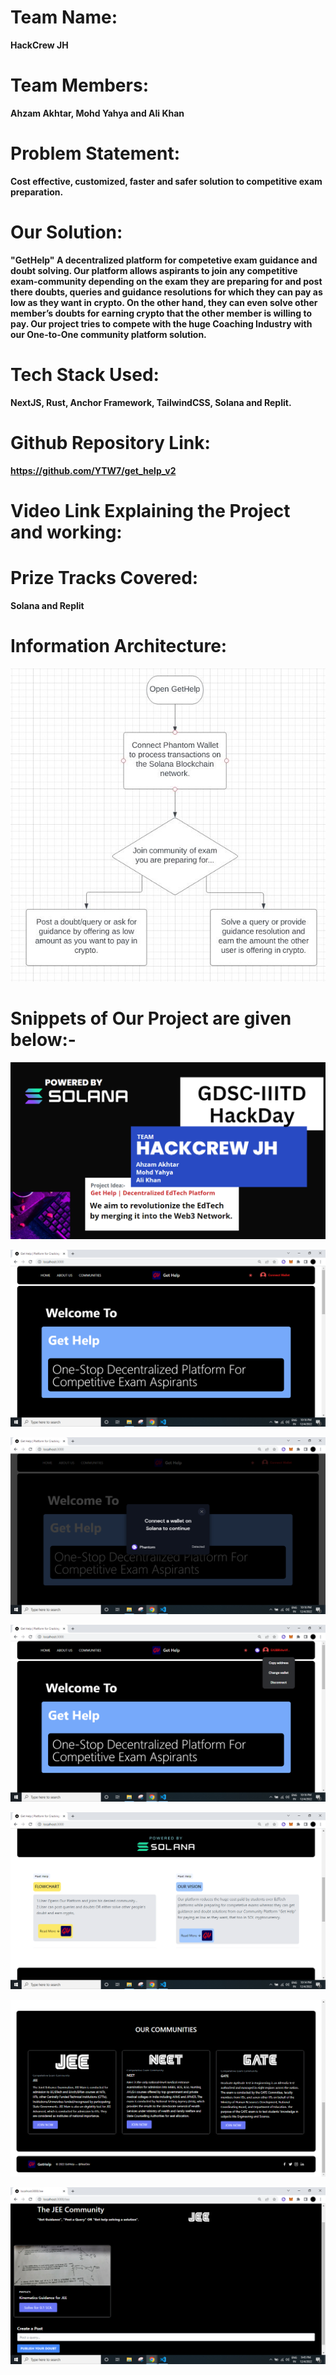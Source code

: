 # Team Name: 
**HackCrew JH**
# Team Members: 
**Ahzam Akhtar, Mohd Yahya and Ali Khan**
# Problem Statement: 
**Cost effective, customized, faster and safer solution to competitive exam preparation.**
# Our Solution: 
**"GetHelp" A decentralized platform for competetive exam guidance and doubt solving. Our platform allows aspirants to join any competitive exam-community depending on the exam they are preparing for and post there doubts, queries and guidance resolutions for which they can pay as low as they want in crypto.
On the other hand, they can even solve other member’s doubts for earning crypto that the other member is willing to pay. Our project tries to compete with the huge Coaching Industry with our One-to-One community platform solution.**
# Tech Stack Used: 
**NextJS, Rust, Anchor Framework, TailwindCSS, Solana and Replit.**
# Github Repository Link:
**https://github.com/YTW7/get_help_v2**
# Video Link Explaining the Project and working: 
# Prize Tracks Covered: 
**Solana and Replit**
# Information Architecture:
![My Image](FRONT-END/project_images/img_arch.JPG)

# Snippets of Our Project are given below:-
![My Image](FRONT-END/project_images/image1.png)

![My Image](FRONT-END/project_images/img1.png)

![My Image](FRONT-END/project_images/img2.png)

![My Image](FRONT-END/project_images/img3.png)

![My Image](FRONT-END/project_images/img4.png)

![My Image](FRONT-END/project_images/img5.png)

![My Image](FRONT-END/project_images/img6.png)

